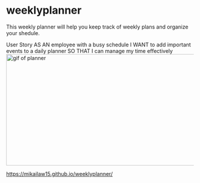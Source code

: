 # weeklyplanner
This weekly planner will help you keep track of weekly plans and organize your shedule.

User Story
AS AN employee with a busy schedule
I WANT to add important events to a daily planner
SO THAT I can manage my time effectively
<img src="/Users/ladylove/Desktop/Coding-codes/weeklyplanner/05-third-party-apis-homework-demo.gif" alt="gif of planner" width="600px" height="300">

https://mikailaw15.github.io/weeklyplanner/